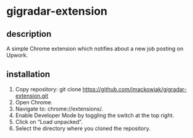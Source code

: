 # gigradar-extension

## description

A simple Chrome extension which notifies about a new job posting on Upwork.

## installation

1. Copy repository:
   git clone https://github.com/jmackowiak/gigradar-extension.git
2. Open Chrome.
3. Navigate to:
   chrome://extensions/.
4. Enable Developer Mode by toggling the switch at the top right.
5. Click on “Load unpacked”.
6. Select the directory where you cloned the repository.
